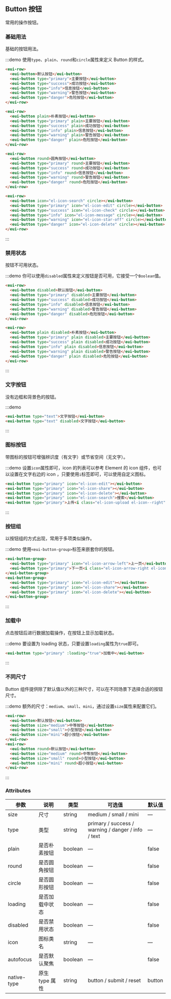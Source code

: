 <style lang="scss">
  .demo-box.demo-button {
    .el-row {
      margin-bottom: 20px;

      &:last-child {
        margin-bottom: 0;
      }
    }
    .el-button + .el-button {
      margin-left: 10px;
    }
    .el-button-group {
      .el-button + .el-button {
        margin-left: 0;
      }

      & + .el-button-group {
        margin-left: 10px;
      }
    }
  }
</style>

## Button 按钮
常用的操作按钮。

### 基础用法

基础的按钮用法。

:::demo 使用`type`、`plain`、`round`和`circle`属性来定义 Button 的样式。

```html
<eui-row>
  <eui-button>默认按钮</eui-button>
  <eui-button type="primary">主要按钮</eui-button>
  <eui-button type="success">成功按钮</eui-button>
  <eui-button type="info">信息按钮</eui-button>
  <eui-button type="warning">警告按钮</eui-button>
  <eui-button type="danger">危险按钮</eui-button>
</eui-row>

<eui-row>
  <eui-button plain>朴素按钮</eui-button>
  <eui-button type="primary" plain>主要按钮</eui-button>
  <eui-button type="success" plain>成功按钮</eui-button>
  <eui-button type="info" plain>信息按钮</eui-button>
  <eui-button type="warning" plain>警告按钮</eui-button>
  <eui-button type="danger" plain>危险按钮</eui-button>
</eui-row>

<eui-row>
  <eui-button round>圆角按钮</eui-button>
  <eui-button type="primary" round>主要按钮</eui-button>
  <eui-button type="success" round>成功按钮</eui-button>
  <eui-button type="info" round>信息按钮</eui-button>
  <eui-button type="warning" round>警告按钮</eui-button>
  <eui-button type="danger" round>危险按钮</eui-button>
</eui-row>

<eui-row>
  <eui-button icon="el-icon-search" circle></eui-button>
  <eui-button type="primary" icon="el-icon-edit" circle></eui-button>
  <eui-button type="success" icon="el-icon-check" circle></eui-button>
  <eui-button type="info" icon="el-icon-message" circle></eui-button>
  <eui-button type="warning" icon="el-icon-star-off" circle></eui-button>
  <eui-button type="danger" icon="el-icon-delete" circle></eui-button>
</eui-row>
```
:::

### 禁用状态

按钮不可用状态。

:::demo 你可以使用`disabled`属性来定义按钮是否可用，它接受一个`Boolean`值。

```html
<eui-row>
  <eui-button disabled>默认按钮</eui-button>
  <eui-button type="primary" disabled>主要按钮</eui-button>
  <eui-button type="success" disabled>成功按钮</eui-button>
  <eui-button type="info" disabled>信息按钮</eui-button>
  <eui-button type="warning" disabled>警告按钮</eui-button>
  <eui-button type="danger" disabled>危险按钮</eui-button>
</eui-row>

<eui-row>
  <eui-button plain disabled>朴素按钮</eui-button>
  <eui-button type="primary" plain disabled>主要按钮</eui-button>
  <eui-button type="success" plain disabled>成功按钮</eui-button>
  <eui-button type="info" plain disabled>信息按钮</eui-button>
  <eui-button type="warning" plain disabled>警告按钮</eui-button>
  <eui-button type="danger" plain disabled>危险按钮</eui-button>
</eui-row>
```
:::

### 文字按钮

没有边框和背景色的按钮。

:::demo
```html
<eui-button type="text">文字按钮</eui-button>
<eui-button type="text" disabled>文字按钮</eui-button>
```
:::

### 图标按钮

带图标的按钮可增强辨识度（有文字）或节省空间（无文字）。

:::demo 设置`icon`属性即可，icon 的列表可以参考 Element 的 icon 组件，也可以设置在文字右边的 icon ，只要使用`i`标签即可，可以使用自定义图标。

```html
<eui-button type="primary" icon="el-icon-edit"></eui-button>
<eui-button type="primary" icon="el-icon-share"></eui-button>
<eui-button type="primary" icon="el-icon-delete"></eui-button>
<eui-button type="primary" icon="el-icon-search">搜索</eui-button>
<eui-button type="primary">上传<i class="el-icon-upload el-icon--right"></i></eui-button>
```
:::

### 按钮组

以按钮组的方式出现，常用于多项类似操作。

:::demo 使用`<eui-button-group>`标签来嵌套你的按钮。

```html
<eui-button-group>
  <eui-button type="primary" icon="el-icon-arrow-left">上一页</eui-button>
  <eui-button type="primary">下一页<i class="el-icon-arrow-right el-icon--right"></i></eui-button>
</eui-button-group>
<eui-button-group>
  <eui-button type="primary" icon="el-icon-edit"></eui-button>
  <eui-button type="primary" icon="el-icon-share"></eui-button>
  <eui-button type="primary" icon="el-icon-delete"></eui-button>
</eui-button-group>
```
:::

### 加载中

点击按钮后进行数据加载操作，在按钮上显示加载状态。

:::demo 要设置为 loading 状态，只要设置`loading`属性为`true`即可。

```html
<eui-button type="primary" :loading="true">加载中</eui-button>
```
:::

### 不同尺寸

Button 组件提供除了默认值以外的三种尺寸，可以在不同场景下选择合适的按钮尺寸。

:::demo 额外的尺寸：`medium`、`small`、`mini`，通过设置`size`属性来配置它们。

```html
<eui-row>
  <eui-button>默认按钮</eui-button>
  <eui-button size="medium">中等按钮</eui-button>
  <eui-button size="small">小型按钮</eui-button>
  <eui-button size="mini">超小按钮</eui-button>
</eui-row>
<eui-row>
  <eui-button round>默认按钮</eui-button>
  <eui-button size="medium" round>中等按钮</eui-button>
  <eui-button size="small" round>小型按钮</eui-button>
  <eui-button size="mini" round>超小按钮</eui-button>
</eui-row>
```
:::

### Attributes
| 参数        | 说明           | 类型    | 可选值                                             | 默认值 |
| ----------- | -------------- | ------- | -------------------------------------------------- | ------ |
| size        | 尺寸           | string  | medium / small / mini                              | —      |
| type        | 类型           | string  | primary / success / warning / danger / info / text | —      |
| plain       | 是否朴素按钮   | boolean | —                                                  | false  |
| round       | 是否圆角按钮   | boolean | —                                                  | false  |
| circle      | 是否圆形按钮   | boolean | —                                                  | false  |
| loading     | 是否加载中状态 | boolean | —                                                  | false  |
| disabled    | 是否禁用状态   | boolean | —                                                  | false  |
| icon        | 图标类名       | string  | —                                                  | —      |
| autofocus   | 是否默认聚焦   | boolean | —                                                  | false  |
| native-type | 原生 type 属性 | string  | button / submit / reset                            | button |
